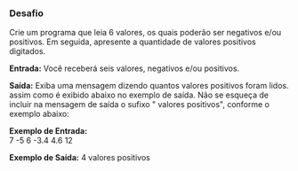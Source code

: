 ### Desafio
Crie um programa que leia 6 valores, os quais poderão ser negativos e/ou positivos. Em seguida, apresente a quantidade de valores positivos digitados.

**Entrada:** 
Você receberá seis valores, negativos e/ou positivos.

**Saída:** 
Exiba uma mensagem dizendo quantos valores positivos foram lidos. assim como é exibido abaixo no exemplo de saída. Não se esqueça de incluir na mensagem de saída o sufixo " valores positivos", conforme o exemplo abaixo:

**Exemplo de Entrada:** 	
7
-5
6
-3.4
4.6
12

**Exemplo de Saída:** 
4 valores positivos